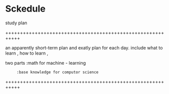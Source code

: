 # Sckedule
study plan

+++++++++++++++++++++++++++++++++++++++++++++++++++++++++++


an apparently short-term plan and exatly plan for each day.
include what to learn , how to learn , 

two parts :math for machine - learning

         :base knowledge for computor science
         
+++++++++++++++++++++++++++++++++++++++++++++++++++++++++++
